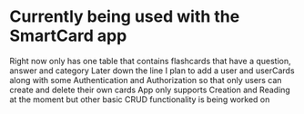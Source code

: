 # Currently being used with the SmartCard app

Right now only has one table that contains flashcards that have a question, answer and category
Later down the line I plan to add a user and userCards along with some Authentication and Authorization so that only users can create and delete their own cards
App only supports Creation and Reading at the moment but other basic CRUD functionality is being worked on